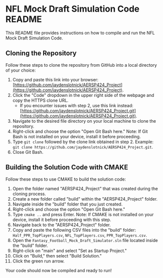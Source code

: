 # NFL Mock Draft Simulation Code README

This README file provides instructions on how to compile and run the NFL Mock Draft Simulation Code.

## Cloning the Repository

Follow these steps to clone the repository from GitHub into a local directory of your choice:

1. Copy and paste this link into your browser: [https://github.com/jaydenslotnick/AERSP424_Project](https://github.com/jaydenslotnick/AERSP424_Project).
2. Click the "Code" dropdown in the upper right side of the webpage and copy the HTTPS clone URL.
   - If you encounter issues with step 2, use this link instead: [https://github.com/jaydenslotnick/AERSP424_Project.git](https://github.com/jaydenslotnick/AERSP424_Project.git).
3. Navigate to the desired file directory on your local machine to clone the repository.
4. Right-click and choose the option "Open Git Bash here." Note: If Git Bash is not installed on your device, install it before proceeding.
5. Type `git clone` followed by the clone link obtained in step 2. Example: `git clone https://github.com/jaydenslotnick/AERSP424_Project.git`.
6. Close Git Bash.

## Building the Solution Code with CMAKE

Follow these steps to use CMAKE to build the solution code:

1. Open the folder named "AERSP424_Project" that was created during the cloning process.
2. Create a new folder called "build" within the "AERSP424_Project" folder.
3. Navigate inside the "build" folder that you just created.
4. Right-click and choose the option "Open Git Bash here."
5. Type `cmake ..` and press Enter. Note: If CMAKE is not installed on your device, install it before proceeding with this step.
6. Navigate back to the "AERSP424_Project" folder.
7. Copy and paste the following CSV files into the "build" folder: `Half_PPR_TopPlayers.csv`, `NFL_TopPlayers.csv`, `PPR_TopPlayers.csv`.
8. Open the `Fantasy_Football_Mock_Draft_Simulator.sln` file located inside the "build" folder.
9. Right-click on "main" and select "Set as Startup Project."
10. Click on "Build," then select "Build Solution."
11. Click the green run arrow.

Your code should now be compiled and ready to run!
